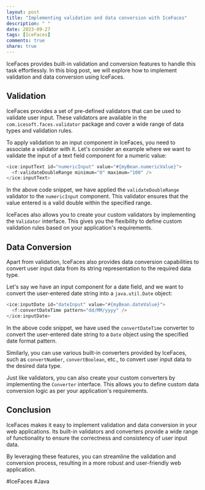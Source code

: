 ```yaml
---
layout: post
title: "Implementing validation and data conversion with IceFaces"
description: " "
date: 2023-09-27
tags: [IceFaces]
comments: true
share: true
---
```


IceFaces provides built-in validation and conversion features to handle this task effortlessly. In this blog post, we will explore how to implement validation and data conversion using IceFaces.

## Validation

IceFaces provides a set of pre-defined validators that can be used to validate user input. These validators are available in the `com.icesoft.faces.validator` package and cover a wide range of data types and validation rules.

To apply validation to an input component in IceFaces, you need to associate a validator with it. Let's consider an example where we want to validate the input of a text field component for a numeric value:

```java
<ice:inputText id="numericInput" value="#{myBean.numericValue}">
  <f:validateDoubleRange minimum="0" maximum="100" />
</ice:inputText>
```

In the above code snippet, we have applied the `validateDoubleRange` validator to the `numericInput` component. This validator ensures that the value entered is a valid double within the specified range.

IceFaces also allows you to create your custom validators by implementing the `Validator` interface. This gives you the flexibility to define custom validation rules based on your application's requirements.

## Data Conversion

Apart from validation, IceFaces also provides data conversion capabilities to convert user input data from its string representation to the required data type.

Let's say we have an input component for a date field, and we want to convert the user-entered date string into a `java.util.Date` object:

```java
<ice:inputDate id="dateInput" value="#{myBean.dateValue}">
  <f:convertDateTime pattern="dd/MM/yyyy" />
</ice:inputDate>
```

In the above code snippet, we have used the `convertDateTime` converter to convert the user-entered date string to a `Date` object using the specified date format pattern.

Similarly, you can use various built-in converters provided by IceFaces, such as `convertNumber`, `convertBoolean`, etc., to convert user input data to the desired data type.

Just like validators, you can also create your custom converters by implementing the `Converter` interface. This allows you to define custom data conversion logic as per your application's requirements.

## Conclusion

IceFaces makes it easy to implement validation and data conversion in your web applications. Its built-in validators and converters provide a wide range of functionality to ensure the correctness and consistency of user input data.

By leveraging these features, you can streamline the validation and conversion process, resulting in a more robust and user-friendly web application.

#IceFaces #Java